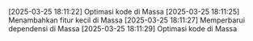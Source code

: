 [2025-03-25 18:11:22] Optimasi kode di Massa
[2025-03-25 18:11:25] Menambahkan fitur kecil di Massa
[2025-03-25 18:11:27] Memperbarui dependensi di Massa
[2025-03-25 18:11:29] Optimasi kode di Massa
